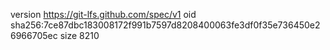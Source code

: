 version https://git-lfs.github.com/spec/v1
oid sha256:7ce87dbc183008172f991b7597d8208400063fe3df0f35e736450e26966705ec
size 8210
